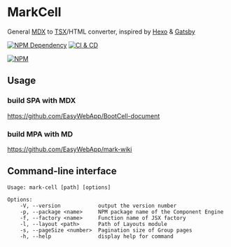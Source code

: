 # MarkCell

General [MDX][1] to [TSX][2]/HTML converter, inspired by [Hexo][3] & [Gatsby][4]

[![NPM Dependency](https://david-dm.org/EasyWebApp/MarkCell.svg)][5]
[![CI & CD](https://github.com/EasyWebApp/MarkCell/workflows/CI%20&%20CD/badge.svg)][6]

[![NPM](https://nodei.co/npm/mark-cell.png?downloads=true&downloadRank=true&stars=true)][7]

## Usage

### build SPA with MDX

https://github.com/EasyWebApp/BootCell-document

### build MPA with MD

https://github.com/EasyWebApp/mark-wiki

## Command-line interface

    Usage: mark-cell [path] [options]

    Options:
        -V, --version            output the version number
        -p, --package <name>     NPM package name of the Component Engine
        -f, --factory <name>     Function name of JSX factory
        -l, --layout <path>      Path of Layouts module
        -s, --pageSize <number>  Pagination size of Group pages
        -h, --help               display help for command

[1]: https://mdxjs.com/
[2]: https://www.typescriptlang.org/docs/handbook/jsx.html
[3]: https://hexo.io/
[4]: https://gatsbyjs.org/
[5]: https://david-dm.org/EasyWebApp/MarkCell
[6]: https://github.com/EasyWebApp/MarkCell/actions
[7]: https://nodei.co/npm/mark-cell/
